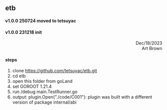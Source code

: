 ## etb

#### v1.0.0 250724 moved to tetsuyac
#### v1.0.0 231218 init
<div style="text-align: right"> Dec/18/2023 </div>
<div style="text-align: right"> Art Brown </div>

#### steps
1. clone https://github.com/tetsuyac/etb.git
2. cd etb
3. open this folder from goLand
4. set GOROOT 1.21.4
5. run /debug main.TestRunner.go
6. output: plugin.Open("./code/C001"): plugin was built with a different version of package internal/abi


